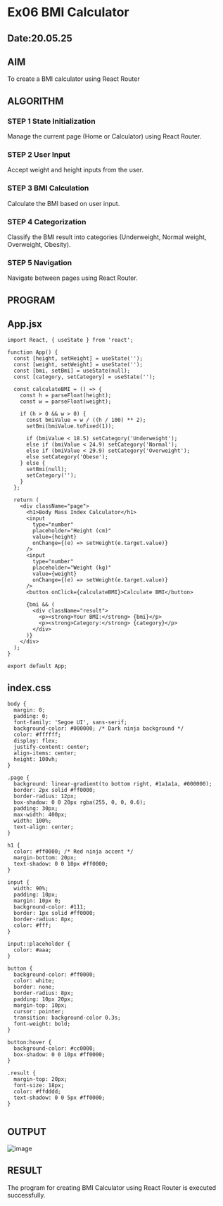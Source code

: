 # Ex06 BMI Calculator
## Date:20.05.25

## AIM
To create a BMI calculator using React Router 

## ALGORITHM
### STEP 1 State Initialization
Manage the current page (Home or Calculator) using React Router.

### STEP 2 User Input
Accept weight and height inputs from the user.

### STEP 3 BMI Calculation
Calculate the BMI based on user input.

### STEP 4 Categorization
Classify the BMI result into categories (Underweight, Normal weight, Overweight, Obesity).

### STEP 5 Navigation
Navigate between pages using React Router.

## PROGRAM
## App.jsx
```
import React, { useState } from 'react';

function App() {
  const [height, setHeight] = useState('');
  const [weight, setWeight] = useState('');
  const [bmi, setBmi] = useState(null);
  const [category, setCategory] = useState('');

  const calculateBMI = () => {
    const h = parseFloat(height);
    const w = parseFloat(weight);

    if (h > 0 && w > 0) {
      const bmiValue = w / ((h / 100) ** 2);
      setBmi(bmiValue.toFixed(1));

      if (bmiValue < 18.5) setCategory('Underweight');
      else if (bmiValue < 24.9) setCategory('Normal');
      else if (bmiValue < 29.9) setCategory('Overweight');
      else setCategory('Obese');
    } else {
      setBmi(null);
      setCategory('');
    }
  };

  return (
    <div className="page">
      <h1>Body Mass Index Calculator</h1>
      <input
        type="number"
        placeholder="Height (cm)"
        value={height}
        onChange={(e) => setHeight(e.target.value)}
      />
      <input
        type="number"
        placeholder="Weight (kg)"
        value={weight}
        onChange={(e) => setWeight(e.target.value)}
      />
      <button onClick={calculateBMI}>Calculate BMI</button>

      {bmi && (
        <div className="result">
          <p><strong>Your BMI:</strong> {bmi}</p>
          <p><strong>Category:</strong> {category}</p>
        </div>
      )}
    </div>
  );
}

export default App;

```
## index.css
```
body {
  margin: 0;
  padding: 0;
  font-family: 'Segoe UI', sans-serif;
  background-color: #000000; /* Dark ninja background */
  color: #ffffff;
  display: flex;
  justify-content: center;
  align-items: center;
  height: 100vh;
}

.page {
  background: linear-gradient(to bottom right, #1a1a1a, #000000);
  border: 2px solid #ff0000;
  border-radius: 12px;
  box-shadow: 0 0 20px rgba(255, 0, 0, 0.6);
  padding: 30px;
  max-width: 400px;
  width: 100%;
  text-align: center;
}

h1 {
  color: #ff0000; /* Red ninja accent */
  margin-bottom: 20px;
  text-shadow: 0 0 10px #ff0000;
}

input {
  width: 90%;
  padding: 10px;
  margin: 10px 0;
  background-color: #111;
  border: 1px solid #ff0000;
  border-radius: 8px;
  color: #fff;
}

input::placeholder {
  color: #aaa;
}

button {
  background-color: #ff0000;
  color: white;
  border: none;
  border-radius: 8px;
  padding: 10px 20px;
  margin-top: 10px;
  cursor: pointer;
  transition: background-color 0.3s;
  font-weight: bold;
}

button:hover {
  background-color: #cc0000;
  box-shadow: 0 0 10px #ff0000;
}

.result {
  margin-top: 20px;
  font-size: 18px;
  color: #ffdddd;
  text-shadow: 0 0 5px #ff0000;
}


```

## OUTPUT
![image](https://github.com/user-attachments/assets/0c618fe6-8d4b-41e9-a0f3-48e9f6ddbc4e)


## RESULT
The program for creating BMI Calculator using React Router is executed successfully.
